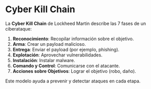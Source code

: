 # Cyber Kill Chain

La **Cyber Kill Chain** de Lockheed Martin describe las 7 fases de un ciberataque:
1. **Reconocimiento**: Recopilar información sobre el objetivo.
2. **Arma**: Crear un payload malicioso.
3. **Entrega**: Enviar el payload (por ejemplo, phishing).
4. **Explotación**: Aprovechar vulnerabilidades.
5. **Instalación**: Instalar malware.
6. **Comando y Control**: Comunicarse con el atacante.
7. **Acciones sobre Objetivos**: Lograr el objetivo (robo, daño).

 Este modelo ayuda a prevenir y detectar ataques en cada etapa.

